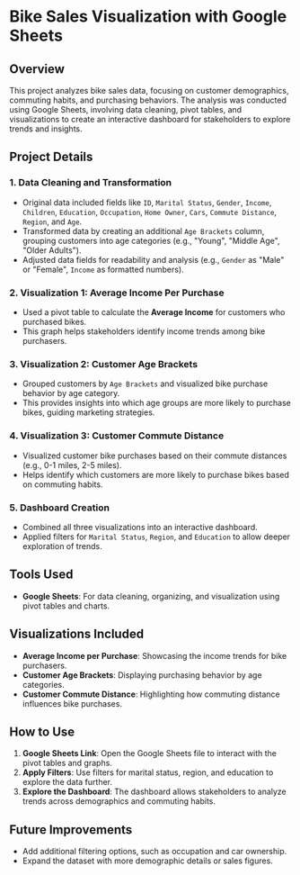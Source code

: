 # Bike Sales Visualization with Google Sheets

## Overview
This project analyzes bike sales data, focusing on customer demographics, commuting habits, and purchasing behaviors. The analysis was conducted using Google Sheets, involving data cleaning, pivot tables, and visualizations to create an interactive dashboard for stakeholders to explore trends and insights.

## Project Details

### 1. Data Cleaning and Transformation
- Original data included fields like `ID`, `Marital Status`, `Gender`, `Income`, `Children`, `Education`, `Occupation`, `Home Owner`, `Cars`, `Commute Distance`, `Region`, and `Age`.
- Transformed data by creating an additional `Age Brackets` column, grouping customers into age categories (e.g., "Young", "Middle Age", "Older Adults").
- Adjusted data fields for readability and analysis (e.g., `Gender` as "Male" or "Female", `Income` as formatted numbers).

### 2. Visualization 1: Average Income Per Purchase
- Used a pivot table to calculate the **Average Income** for customers who purchased bikes.
- This graph helps stakeholders identify income trends among bike purchasers.

### 3. Visualization 2: Customer Age Brackets
- Grouped customers by `Age Brackets` and visualized bike purchase behavior by age category.
- This provides insights into which age groups are more likely to purchase bikes, guiding marketing strategies.

### 4. Visualization 3: Customer Commute Distance
- Visualized customer bike purchases based on their commute distances (e.g., 0-1 miles, 2-5 miles).
- Helps identify which customers are more likely to purchase bikes based on commuting habits.

### 5. Dashboard Creation
- Combined all three visualizations into an interactive dashboard.
- Applied filters for `Marital Status`, `Region`, and `Education` to allow deeper exploration of trends.

## Tools Used
- **Google Sheets**: For data cleaning, organizing, and visualization using pivot tables and charts.

## Visualizations Included
- **Average Income per Purchase**: Showcasing the income trends for bike purchasers.
- **Customer Age Brackets**: Displaying purchasing behavior by age categories.
- **Customer Commute Distance**: Highlighting how commuting distance influences bike purchases.

## How to Use
1. **Google Sheets Link**: Open the Google Sheets file to interact with the pivot tables and graphs.
2. **Apply Filters**: Use filters for marital status, region, and education to explore the data further.
3. **Explore the Dashboard**: The dashboard allows stakeholders to analyze trends across demographics and commuting habits.

## Future Improvements
- Add additional filtering options, such as occupation and car ownership.
- Expand the dataset with more demographic details or sales figures.
